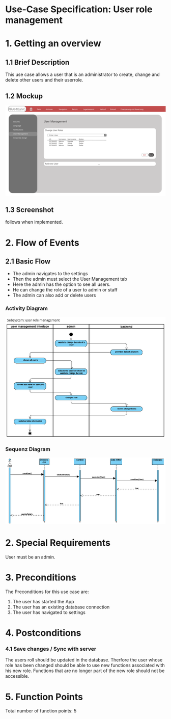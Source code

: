 
# Use-Case Specification: User role management

# 1. Getting an overview

## 1.1 Brief Description
This use case allows a user that is an administrator to create, change and delete other users and their userrole.

## 1.2 Mockup
![Mockup getting an overview](./User_Management.png?raw=true)

## 1.3 Screenshot
follows when implemented.

# 2. Flow of Events

## 2.1 Basic Flow
- The admin navigates to the settings
- Then the admin must select the User Management tab
- Here the admin has the option to see all users. 
- He can change the role of a user to admin or staff
- The admin can also add or delete users


### Activity Diagram
![Activity Diagram](./Activity_Diagram_User_Role_Management.png?raw=true)

### Sequenz Diagram
![Sequenz Diagram](./Sequenz_Diagram_User_Role_Management.png?raw=true)

# 2. Special Requirements
User must be an admin.

# 3. Preconditions
The Preconditions for this use case are:
1. The user has started the App
2. The user has an existing database connection
3. The user has navigated to settings

# 4. Postconditions
### 4.1 Save changes / Sync with server
The users roll should be updated in the database. Therfore the user whose role has been changed should be able to use new functions associated with his new role. Functions that are no longer part of the new role should not be accessible.

# 5. Function Points

Total number of function points: 5
